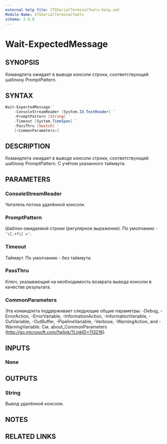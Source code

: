 ```yaml
---
external help file: ITGSerialTerminalTools-help.xml
Module Name: ITGSerialTerminalTools
schema: 2.0.0
---
```


# Wait-ExpectedMessage

## SYNOPSIS

Командлета ожидает в выводе консоли строки, соответствующей шаблону PromptPattern.

## SYNTAX

```powershell
Wait-ExpectedMessage `
    -ConsoleStreamReader [System.IO.TextReader] `
    -PromptPattern [String] `
    -Timeout [System.TimeSpan] `
    -PassThru [Switch] `
    [<CommonParameters>]
```

## DESCRIPTION

Командлета ожидает в выводе консоли строки, соответствующей шаблону PromptPattern.
С учётом указанного таймаута.

## PARAMETERS

### ConsoleStreamReader

Читатель потока удалённой консоли.

### PromptPattern

Шаблон ожидаемой строки (регулярное выражение). По умолчанию - `'\[.+?\] >'`.

### Timeout

Таймаут. По умолчанию - без таймаута.

### PassThru

Ключ, указывающий на необходимость возврата вывода консоли в качестве результата.

### CommonParameters

Эта командлета поддерживает следующие общие параметры:
-Debug, -ErrorAction, -ErrorVariable,
-InformationAction, -InformationVariable, -OutVariable, -OutBuffer,
-PipelineVariable, -Verbose, -WarningAction, and -WarningVariable.
См. about_CommonParameters (http://go.microsoft.com/fwlink/?LinkID=113216).

## INPUTS

### None

## OUTPUTS

### String

Вывод удалённой консоли.

## NOTES

## RELATED LINKS
